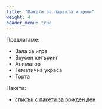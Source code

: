 ```yaml
---
title: "Пакети за партита и цени"
weight: 4
header_menu: true
---
```

Предлагаме:

- Зала за игра
- Вкусен кетъринг
- Аниматор
- Тематична украса
- Торта

Пакети: 

- [списък с пакети за рожден ден](https://drive.google.com/file/d/1YP-g2zRHGDpcM1UpWX3eV0JxYKOHtb0I/view?usp=sharing)
